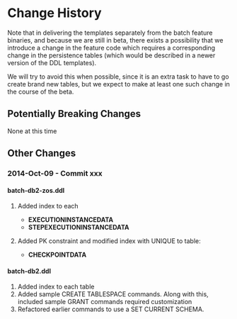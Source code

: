 # Change History

Note that in delivering the templates separately from the batch feature binaries, and because we are still in beta, there exists a possibility that we introduce a change in the feature code which requires a corresponding change in the persistence tables (which would be described in a newer version of the DDL templates).  

We will try to avoid this when possible, since it is an extra task to have to go create brand new tables, but we expect to make at least one such change in the course of the beta.

## Potentially Breaking Changes

None at this time 

## Other Changes


### 2014-Oct-09 - Commit xxx

#### batch-db2-zos.ddl

1.  Added index to each 
    * **EXECUTIONINSTANCEDATA**
    * **STEPEXECUTIONINSTANCEDATA**

1.  Added PK constraint and modified index with UNIQUE to table:

    * **CHECKPOINTDATA**


#### batch-db2.ddl

1. Added index to each table
1. Added sample CREATE TABLESPACE commands.  Along with this, included sample GRANT commands required customization 
1. Refactored earlier commands to use a SET CURRENT SCHEMA.

